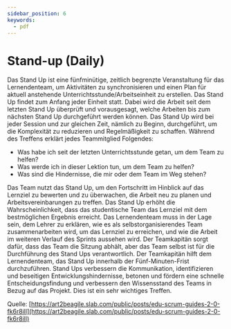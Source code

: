 ```yaml
---
sidebar_position: 6
keywords:
  - pdf
---
```


# Stand-up (Daily)
Das Stand Up ist eine fünfminütige, zeitlich begrenzte Veranstaltung für das Lernendenteam, um Aktivitäten zu synchronisieren und einen Plan für aktuell anstehende Unterrichtsstunde/Arbeitseinheit zu erstellen. Das Stand Up findet zum Anfang jeder Einheit statt. Dabei wird die Arbeit seit dem letzten Stand Up überprüft und vorausgesagt, welche Arbeiten bis zum nächsten Stand Up durchgeführt werden können.
Das Stand Up wird bei jeder Session und zur gleichen Zeit, nämlich zu Beginn, durchgeführt, um die Komplexität zu reduzieren und Regelmäßigkeit zu schaffen. Während des Treffens erklärt jedes Teammitglied Folgendes:
- Was habe ich seit der letzten Unterrichtsstunde getan, um dem Team zu helfen?
- Was werde ich in dieser Lektion tun, um dem Team zu helfen?
- Was sind die Hindernisse, die mir oder dem Team im Weg stehen?

Das Team nutzt das Stand Up, um den Fortschritt im Hinblick auf das Lernziel zu bewerten und zu überwachen, die Arbeit neu zu planen und Arbeitsvereinbarungen zu treffen. Das Stand Up erhöht die Wahrscheinlichkeit, dass das studentische Team das Lernziel mit dem bestmöglichen Ergebnis erreicht. Das Lernendenteam muss in der Lage sein, dem Lehrer zu erklären, wie es als selbstorganisierendes Team zusammenarbeiten wird, um das Lernziel zu erreichen, und wie die Arbeit im weiteren Verlauf des Sprints aussehen wird.
Der Teamkapitän sorgt dafür, dass das Team die Sitzung abhält, aber das Team selbst ist für die Durchführung des Stand Ups verantwortlich. Der Teamkapitän hilft dem Lernendenteam, das Stand Up innerhalb der Fünf-Minuten-Frist durchzuführen.
Stand Ups verbessern die Kommunikation, identifizieren und beseitigen Entwicklungshindernisse, betonen und fördern eine schnelle Entscheidungsfindung und verbessern den Wissensstand des Teams in Bezug auf das Projekt. Dies ist ein sehr wichtiges Treffen.

Quelle: [https://art2beagile.slab.com/public/posts/edu-scrum-guides-2-0-fk6r8ill](https://art2beagile.slab.com/public/posts/edu-scrum-guides-2-0-fk6r8ill)